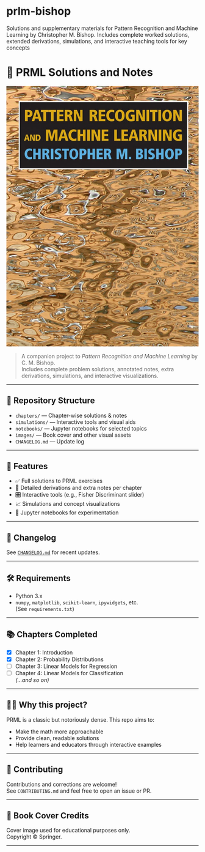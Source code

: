 # prlm-bishop
Solutions and supplementary materials for Pattern Recognition and Machine Learning by Christopher M. Bishop. Includes complete worked solutions, extended derivations, simulations, and interactive teaching tools for key concepts

# 📘 PRML Solutions and Notes

![PRML Cover](images/prml.jpg)

> A companion project to *Pattern Recognition and Machine Learning* by C. M. Bishop.  
> Includes complete problem solutions, annotated notes, extra derivations, simulations, and interactive visualizations.

---

## 📂 Repository Structure

- `chapters/` — Chapter-wise solutions & notes
- `simulations/` — Interactive tools and visual aids
- `notebooks/` — Jupyter notebooks for selected topics
- `images/` — Book cover and other visual assets
- `CHANGELOG.md` — Update log

---

## 🧠 Features

- ✅ Full solutions to PRML exercises
- 🧾 Detailed derivations and extra notes per chapter
- 🎛️ Interactive tools (e.g., Fisher Discriminant slider)
- 📈 Simulations and concept visualizations
- 🧪 Jupyter notebooks for experimentation

---

## 🔄 Changelog

See [`CHANGELOG.md`](CHANGELOG.md) for recent updates.

---

## 🛠️ Requirements

- Python 3.x  
- `numpy`, `matplotlib`, `scikit-learn`, `ipywidgets`, etc.  
(See `requirements.txt`)

---

## 📚 Chapters Completed

- [x] Chapter 1: Introduction  
- [x] Chapter 2: Probability Distributions  
- [ ] Chapter 3: Linear Models for Regression  
- [ ] Chapter 4: Linear Models for Classification  
*(...and so on)*

---

## 🧑‍🏫 Why this project?

PRML is a classic but notoriously dense. This repo aims to:
- Make the math more approachable
- Provide clean, readable solutions
- Help learners and educators through interactive examples

---

## 🤝 Contributing

Contributions and corrections are welcome!  
See `CONTRIBUTING.md` and feel free to open an issue or PR.

---

## 📸 Book Cover Credits

Cover image used for educational purposes only.  
Copyright © Springer.

---

